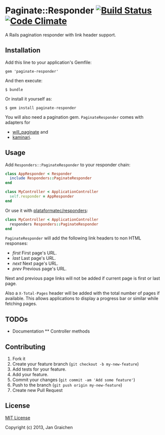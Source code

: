 # Paginate::Responder [![Build Status](https://travis-ci.org/jgraichen/paginate-responder.png?branch=master)](https://travis-ci.org/jgraichen/paginate-responder) [![Code Climate](https://codeclimate.com/github/jgraichen/paginate-responder.png)](https://codeclimate.com/github/jgraichen/paginate-responder)

A Rails pagination responder with link header support.

## Installation

Add this line to your application's Gemfile:

    gem 'paginate-responder'

And then execute:

    $ bundle

Or install it yourself as:

    $ gem install paginate-responder

You will also need a pagination gem. `PaginateResponder` comes with adapters for
* [will_paginate](https://github.com/mislav/will_paginate) and
* [kaminari](https://github.com/amatsuda/kaminari).

## Usage

Add `Responders::PaginateResponder` to your responder chain:

```ruby
class AppResponder < Responder
  include Responders::PaginateResponder
end

class MyController < ApplicationController
  self.responder = AppResponder
end
```

Or use it with [plataformatec/responders](https://github.com/plataformatec/responders):

```ruby
class MyController < ApplicationController
  responders Responders::PaginateResponder
end
```

`PaginateResponder` will add the following link headers to
non HTML responses:

* *first* First page's URL.
* *last* Last page's URL.
* *next* Next page's URL.
* *prev* Previous page's URL.

Next and previous page links will not be added if current
page is first or last page.

Also a `X-Total-Pages` header will be added with the total
number of pages if available. This allows applications
to display a progress bar or similar while fetching pages.

## TODOs

* Documentation
** Controller methods

## Contributing

1. Fork it
2. Create your feature branch (`git checkout -b my-new-feature`)
3. Add tests for your feature.
4. Add your feature.
5. Commit your changes (`git commit -am 'Add some feature'`)
6. Push to the branch (`git push origin my-new-feature`)
7. Create new Pull Request

## License

[MIT License](http://www.opensource.org/licenses/mit-license.php)

Copyright (c) 2013, Jan Graichen

